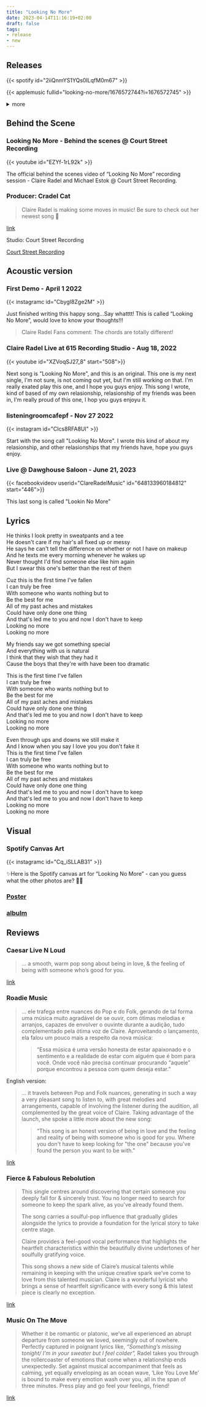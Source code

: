 ```yaml
---
title: "Looking No More"
date: 2023-04-14T11:16:19+02:00
draft: false
tags:
- release
- new
---
```


## Releases

{{< spotify id="2iiQnmYS1YQs0ILqfM0m67" >}}

{{< applemusic fullid="looking-no-more/1676572744?i=1676572745" >}}

<details><summary>more</summary>
	{{< amazonmusic id="B0BY1VBWLF" >}}
	{{< deezer id="416003507" >}}
</details>


## Behind the Scene

### Looking No More - Behind the scenes @ Court Street Recording

{{< youtube id="EZYf-1rL92k" >}}

The official behind the scenes video of “Looking No More” recording session - Claire Radel and Michael Estok @ Court Street Recording. 

### Producer: Cradel Cat

> Claire Radel is making some moves in music! Be sure to check out her newest song 🙌

[link](https://www.facebook.com/cradlecatmusic/posts/pfbid02hkANvYEEvcxdeP1X4CWDsK8dALAkPDXc1puGRgxrMUJJuSx3g6ieypxJgyWfE7E4l)

Studio: Court Street Recording

[Court Street Recording](https://www.facebook.com/CourtStreetRecording/)

## Acoustic version

### First Demo - April 1 2022

{{< instagramc id="CbygI8Zge2M" >}}

Just finished writing this happy song…Say whatttt! This is called “Looking No More”, would love to know your thoughts!!!

> Claire Radel Fans comment: The chords are totally different!

### Claire Radel Live at 615 Recording Studio - Aug 18, 2022

{{< youtube id="XZVoqSJ27_8" start="508">}}

Next song is "Looking No More", and this is an original. This one is my next single, I'm not sure, is not coming out yet, but I'm still working on that. I'm really exated play this one, and I hope you guys enjoy. This song I wrote, kind of based of my own relasionship, relasionship of my friends was been in, I'm really proud of this one, I hop you guys enjoyu it.

### listeningroomcafepf - Nov 27 2022

{{< instagram id="Clcs8RFA8Ul" >}}

Start with the song call "Looking No More". I wrote this kind of about my relasionship, and other relasionships that my friends have, hope you guys enjoy.


### Live @ Dawghouse Saloon - June 21, 2023

{{< facebookvideov userid="ClareRadelMusic" id="648133960184812" start="446">}}

This last song is called "Lookin No More"

## Lyrics

He thinks I look pretty in sweatpants and a tee  
He doesn't care if my hair's all fixed up or messy  
He says he can't tell the difference on whether or not I have on makeup  
And he texts me every morning whenever he wakes up  
Never thought I'd find someone else like him again  
But I swear this one's better than the rest of them  

Cuz this is the first time I've fallen  
I can truly be free  
With someone who wants nothing but to  
Be the best for me  
All of my past aches and mistakes  
Could have only done one thing  
And that's led me to you and now I don't have to keep  
Looking no more  
Looking no more  

My friends say we got something special  
And everything with us is natural  
I think that they wish that they had it  
Cause the boys that they're with have been too dramatic  

This is the first time I've fallen  
I can truly be free  
With someone who wants nothing but to  
Be the best for me  
All of my past aches and mistakes  
Could have only done one thing  
And that's led me to you and now I don't have to keep  
Looking no more  
Looking no more  

Even through ups and downs we still make it  
And I know when you say I love you you don't fake it  
This is the first time I've fallen  
I can truly be free  
With someone who wants nothing but to  
Be the best for me  
All of my past aches and mistakes  
Could have only done one thing  
And that's led me to you and now I don't have to keep  
And that's led me to you and now I don't have to keep  
Looking no more  
Looking no more  

## Visual

### Spotify Canvas Art

{{< instagramc id="Cq_iSLLAB31" >}}

✨Here is the Spotify canvas art for “Looking No More” - can you guess what the other photos are? 👀✨

### [Poster](https://www.facebook.com/ClaireRadelMusic/posts/pfbid02SvTgvNbUdy6GUb6FQx4fPzg4TQduFeQ2y63n7oovDU21rU2URbFqr9A7fbQ8Bdw8l)

### [albulm](https://www.facebook.com/reel/3471394393135494)

## Reviews

### Caesar Live N Loud

> ... a smooth, warm pop song about being in love, & the feeling of being with someone who’s good for you.

[link](https://twitter.com/CaesarLiveNLoud/status/1646980364710100995?s=20)

### Roadie Music

> ... ele trafega entre nuances do Pop e do Folk, gerando de tal forma uma música muito agradável de se ouvir, com ótimas melodias e arranjos, capazes de envolver o ouvinte durante a audição, tudo complementado pela ótima voz de Claire. Aproveitando o lançamento, ela falou um pouco mais a respeito da nova música:
>
> > “Essa música é uma versão honesta de estar apaixonado e o sentimento e a realidade de estar com alguém que é bom para você. Onde você não precisa continuar procurando “aquele” porque encontrou a pessoa com quem deseja estar.”

English version:

> ... it travels between Pop and Folk nuances, generating in such a way a very pleasant song to listen to, with great melodies and arrangements, capable of involving the listener during the audition, all complemented by the great voice of Claire. Taking advantage of the launch, she spoke a little more about the new song:
>
> > “This song is an honest version of being in love and the feeling and reality of being with someone who is good for you. Where you don't have to keep looking for "the one" because you've found the person you want to be with."

[link](https://roadie-music.com/claire-radel-novo-single-looking-no-more-ja-disponivel-em-streaming/)

### Fierce & Fabulous Rebolution

> This single centres around discovering that certain someone you deeply fall for & sincerely trust. You no longer need to search for someone to keep the spark alive, as you’ve already found them.
>
> The song carries a soulful-pop influence that gradually glides alongside the lyrics to provide a foundation for the lyrical story to take centre stage.
>
> Claire provides a feel-good vocal performance that highlights the heartfelt characteristics within the beautifully divine undertones of her soulfully gratifying voice.
>
> This song shows a new side of Claire’s musical talents while remaining in keeping with the unique creative spark we’ve come to love from this talented musician. Claire is a wonderful lyricist who brings a sense of heartfelt significance with every song & this latest piece is clearly no exception.

[link](https://fiercefabulousrevolution.com/2023/04/23/review-claire-radel-unveils-the-new-single-looking-no-more/)

### Music On The Move

> Whether it be romantic or platonic, we’ve all experienced an abrupt departure from someone we loved, seemingly out of nowhere. Perfectly captured in poignant lyrics like, *“Something’s missing tonight/ I’m in your sweater but I feel colder”,* Radel takes you through the rollercoaster of emotions that come when a relationship ends unexpectedly. Set against musical accompaniment that feels as calming, yet equally enveloping as an ocean wave, ‘Like You Love Me’ is bound to make every emotion wash over you, all in the span of three minutes. Press play and go feel your feelings, friend!

[link](https://www.musiconthemovestudios.com/blog/nmf-may-12?fbclid=PAAaZZTxUpNhMOX6N22xlWc_5FMK6446KBeuPQelX7868jk7cdJi5PRAj30CA)

